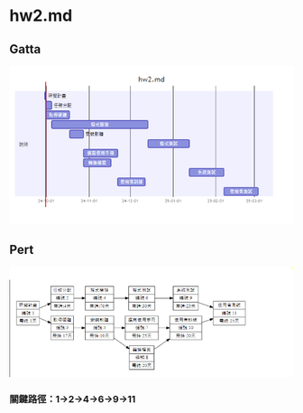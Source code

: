 # hw2.md
## Gatta
![Gatta](hw2gatta,png.png "Gatta")
## Pert
![Pert](hw2Pert.png "Pert")
### 關鍵路徑：1->2->4->6->9->11
